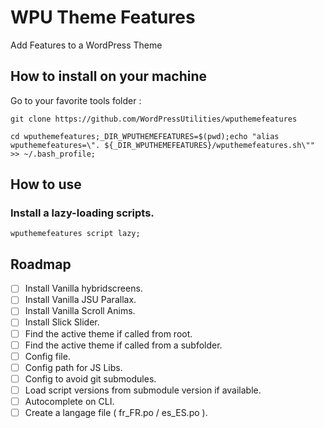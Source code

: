 # WPU Theme Features

Add Features to a WordPress Theme

## How to install on your machine

Go to your favorite tools folder :

```git clone https://github.com/WordPressUtilities/wputhemefeatures```

```cd wputhemefeatures;_DIR_WPUTHEMEFEATURES=$(pwd);echo "alias wputhemefeatures=\". ${_DIR_WPUTHEMEFEATURES}/wputhemefeatures.sh\"" >> ~/.bash_profile;```

## How to use

### Install a lazy-loading scripts.

`wputhemefeatures script lazy;`

## Roadmap

- [ ] Install Vanilla hybridscreens.
- [ ] Install Vanilla JSU Parallax.
- [ ] Install Vanilla Scroll Anims.
- [ ] Install Slick Slider.
- [ ] Find the active theme if called from root.
- [ ] Find the active theme if called from a subfolder.
- [ ] Config file.
- [ ] Config path for JS Libs.
- [ ] Config to avoid git submodules.
- [ ] Load script versions from submodule version if available.
- [ ] Autocomplete on CLI.
- [ ] Create a langage file ( fr_FR.po / es_ES.po ).
